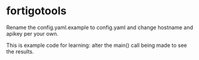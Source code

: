 # fortigotools

Rename the config.yaml.example to config.yaml and change hostname and apikey per your own.

This is example code for learning: alter the main() call being made to see the results.